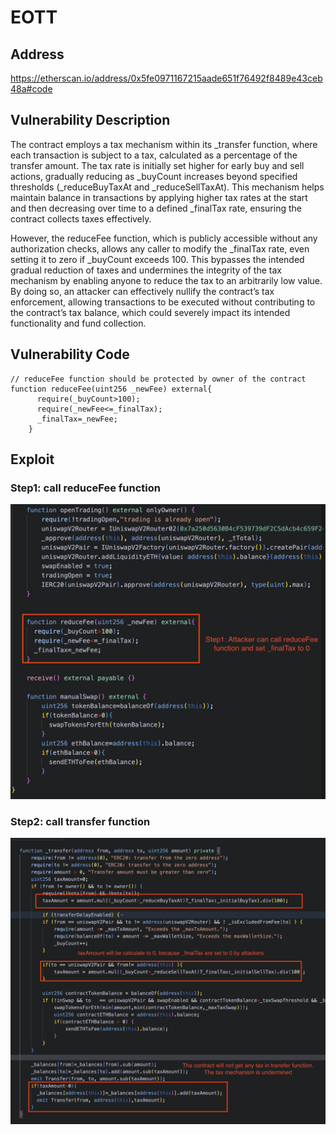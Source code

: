 # EOTT
## Address
https://etherscan.io/address/0x5fe0971167215aade651f76492f8489e43ceb48a#code

## Vulnerability Description

The contract employs a tax mechanism within its _transfer function, where each transaction is subject to a tax, calculated as a percentage of the transfer amount. The tax rate is initially set higher for early buy and sell actions, gradually reducing as _buyCount increases beyond specified thresholds (_reduceBuyTaxAt and _reduceSellTaxAt). This mechanism helps maintain balance in transactions by applying higher tax rates at the start and then decreasing over time to a defined _finalTax rate, ensuring the contract collects taxes effectively.

However, the reduceFee function, which is publicly accessible without any authorization checks, allows any caller to modify the _finalTax rate, even setting it to zero if _buyCount exceeds 100. This bypasses the intended gradual reduction of taxes and undermines the integrity of the tax mechanism by enabling anyone to reduce the tax to an arbitrarily low value. By doing so, an attacker can effectively nullify the contract’s tax enforcement, allowing transactions to be executed without contributing to the contract’s tax balance, which could severely impact its intended functionality and fund collection.



## Vulnerability Code
```solidity
// reduceFee function should be protected by owner of the contract
function reduceFee(uint256 _newFee) external{
      require(_buyCount>100);
      require(_newFee<=_finalTax);
      _finalTax=_newFee;
    }
```

## Exploit
### Step1: call reduceFee function
![EOTT1.png](./images/EOTT1.png)
### Step2: call transfer function 
![EOTT1.png](./images/EOTT2.png)

